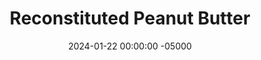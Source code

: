 ---
layout: post
title:  "Reconstituted Peanut Butter"
date:   2024-01-22 00:00:00 -05000
categories: 
- Recipes
- Meme Recipes
permalink: /recipes/reconstituted-peanut-butter
image: /assets/Food/Meme/PB/pb.jpg
ing: reconstitutedpb-ing
facts: reconstitutedpb-facts
section1: 
start2: 
section2: 
start3: 
section3: 
start4: 
section4: 
start5: 
section5: 
Prep: 2
Rest: 
Cook: 
Source1: 
Source2: 
whisk: https://s.samsungfood.com/h3qkZ
tags: 
- olive oil
- pb2
- peanut flour
- homemade peanut butter
- 2 ingredient
- two ingredient
Description: Have you ever needed peanut butter but not had any? PB2 is peanut butter with the fat removed, so why not just add it back in? This is the ratio of peanut flour to oil to make peanut butter, matching the nutrition facts of real peanut butter as close as possible. I use extra virgin olive oil, as it's one of the healthiest fat sources, but other oils should work as well.
Instructions: 
- In a small bowl, mix together PB2 and oil. Use this peanut butter any way you'd like. It has the consistency of natural peanut butter, with a subtle extra virgin olive oil taste
---
